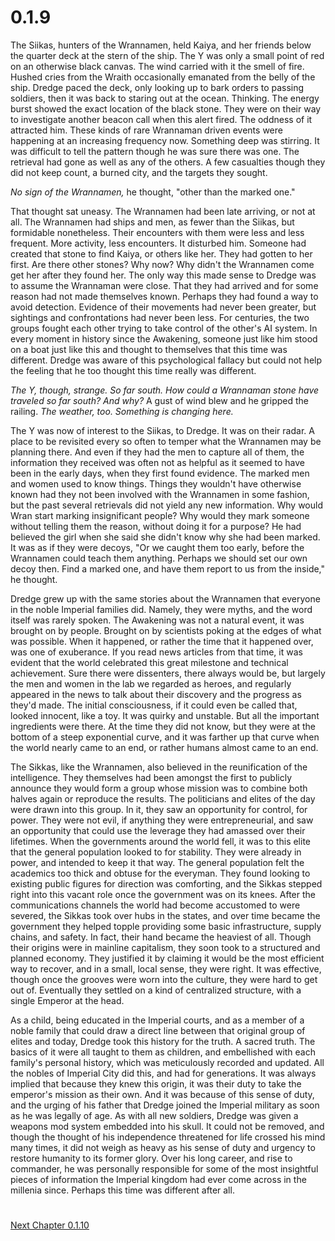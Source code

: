 # 0.1.9

The Siikas, hunters of the Wrannamen, held Kaiya, and her friends below the quarter deck at the stern of the ship. The Y was only a small point of red on an otherwise black canvas. The wind carried with it the smell of fire. Hushed cries from the Wraith occasionally emanated from the belly of the ship. Dredge paced the deck, only looking up to bark orders to passing soldiers, then it was back to staring out at the ocean. Thinking. The energy burst showed the exact location of the black stone. They were on their way to investigate another beacon call when this alert fired. The oddness of it attracted him. These kinds of rare Wrannaman driven events were happening at an increasing frequency now. Something deep was stirring. It was difficult to tell the pattern though he was sure there was one. The retrieval had gone as well as any of the others. A few casualties though they did not keep count, a burned city, and the targets they sought.

_No sign of the Wrannamen,_ he thought, &quot;other than the marked one.&quot;

That thought sat uneasy. The Wrannamen had been late arriving, or not at all. The Wrannamen had ships and men, as fewer than the Siikas, but formidable nonetheless. Their encounters with them were less and less frequent. More activity, less encounters. It disturbed him. Someone had created that stone to find Kaiya, or others like her. They had gotten to her first. Are there other stones? Why now? Why didn&#39;t the Wrannamen come get her after they found her. The only way this made sense to Dredge was to assume the Wrannaman were close. That they had arrived and for some reason had not made themselves known. Perhaps they had found a way to avoid detection. Evidence of their movements had never been greater, but sightings and confrontations had never been less. For centuries, the two groups fought each other trying to take control of the other&#39;s AI system. In every moment in history since the Awakening, someone just like him stood on a boat just like this and thought to themselves that this time was different. Dredge was aware of this psychological fallacy but could not help the feeling that he too thought this time really was different.

_The Y, though, strange. So far south. How could a Wrannaman stone have traveled so far south? And why?_ A gust of wind blew and he gripped the railing. _The weather, too. Something is changing here._

The Y was now of interest to the Siikas, to Dredge. It was on their radar. A place to be revisited every so often to temper what the Wrannamen may be planning there. And even if they had the men to capture all of them, the information they received was often not as helpful as it seemed to have been in the early days, when they first found evidence. The marked men and women used to know things. Things they wouldn&#39;t have otherwise known had they not been involved with the Wrannamen in some fashion, but the past several retrievals did not yield any new information. Why would Wran start marking insignificant people? Why would they mark someone without telling them the reason, without doing it for a purpose? He had believed the girl when she said she didn&#39;t know why she had been marked. It was as if they were decoys, &quot;Or we caught them too early, before the Wrannamen could teach them anything. Perhaps we should set our own decoy then. Find a marked one, and have them report to us from the inside,&quot; he thought.

Dredge grew up with the same stories about the Wrannamen that everyone in the noble Imperial families did. Namely, they were myths, and the word itself was rarely spoken. The Awakening was not a natural event, it was brought on by people. Brought on by scientists poking at the edges of what was possible. When it happened, or rather the time that it happened over, was one of exuberance. If you read news articles from that time, it was evident that the world celebrated this great milestone and technical achievement. Sure there were dissenters, there always would be, but largely the men and women in the lab we regarded as heroes, and regularly appeared in the news to talk about their discovery and the progress as they&#39;d made. The initial consciousness, if it could even be called that, looked innocent, like a toy. It was quirky and unstable. But all the important ingredients were there. At the time they did not know, but they were at the bottom of a steep exponential curve, and it was farther up that curve when the world nearly came to an end, or rather humans almost came to an end.

The Sikkas, like the Wrannamen, also believed in the reunification of the intelligence. They themselves had been amongst the first to publicly announce they would form a group whose mission was to combine both halves again or reproduce the results. The politicians and elites of the day were drawn into this group. In it, they saw an opportunity for control, for power. They were not evil, if anything they were entrepreneurial, and saw an opportunity that could use the leverage they had amassed over their lifetimes. When the governments around the world fell, it was to this elite that the general population looked to for stability. They were already in power, and intended to keep it that way. The general population felt the academics too thick and obtuse for the everyman. They found looking to existing public figures for direction was comforting, and the Sikkas stepped right into this vacant role once the government was on its knees. After the communications channels the world had become accustomed to were severed, the Sikkas took over hubs in the states, and over time became the government they helped topple providing some basic infrastructure, supply chains, and safety. In fact, their hand became the heaviest of all. Though their origins were in mainline capitalism, they soon took to a structured and planned economy. They justified it by claiming it would be the most efficient way to recover, and in a small, local sense, they were right. It was effective, though once the grooves were worn into the culture, they were hard to get out of. Eventually they settled on a kind of centralized structure, with a single Emperor at the head.

As a child, being educated in the Imperial courts, and as a member of a noble family that could draw a direct line between that original group of elites and today, Dredge took this history for the truth. A sacred truth. The basics of it were all taught to them as children, and embellished with each family&#39;s personal history, which was meticulously recorded and updated. All the nobles of Imperial City did this, and had for generations. It was always implied that because they knew this origin, it was their duty to take the emperor&#39;s mission as their own. And it was because of this sense of duty, and the urging of his father that Dredge joined the Imperial military as soon as he was legally of age. As with all new soldiers, Dredge was given a weapons mod system embedded into his skull. It could not be removed, and though the thought of his independence threatened for life crossed his mind many times, it did not weigh as heavy as his sense of duty and urgency to restore humanity to its former glory. Over his long career, and rise to commander, he was personally responsible for some of the most insightful pieces of information the Imperial kingdom had ever come across in the millenia since. Perhaps this time was different after all.

#


[Next Chapter 0.1.10](/0.1.10.md)
